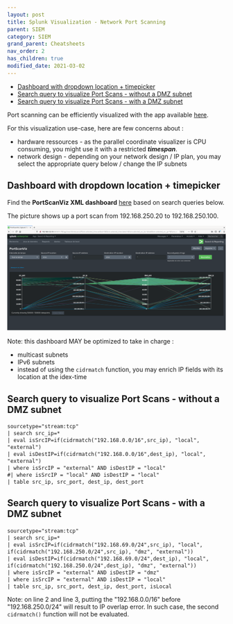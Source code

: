 ```yaml
---
layout: post
title: Splunk Visualization - Network Port Scanning
parent: SIEM
category: SIEM
grand_parent: Cheatsheets
nav_order: 2
has_children: true
modified_date: 2021-O3-02
---
```

<!-- vscode-markdown-toc -->
* [Dashboard with dropdown location + timepicker](#Dashboardwithdropdownlocationtimepicker)
* [Search query to visualize Port Scans - without a DMZ subnet](#SearchquerytovisualizePortScans-withoutaDMZsubnet)
* [Search query to visualize Port Scans - with a DMZ subnet](#SearchquerytovisualizePortScans-withaDMZsubnet)

<!-- vscode-markdown-toc-config
	numbering=false
	autoSave=true
	/vscode-markdown-toc-config -->
<!-- /vscode-markdown-toc -->

Port scanning can be efficiently visualized with the app available [here](https://splunkbase.splunk.com/app/3137/).

For this visualization use-case, here are few concerns about :
 * hardware ressources - as the parallel coordinate visualizer is CPU consuming, you might use it with a restricted ***timespan***.
 * network design - depending on your network design / IP plan, you may select the appropriate query below / change the IP subnets

## <a name='Dashboardwithdropdownlocationtimepicker'></a>Dashboard with dropdown location + timepicker 

Find the **PortScanViz XML dashboard** [here](/docs/siem/siem-splunk-portscan-dashboard.xml) based on search queries below.

The picture shows up a port scan from 192.168.250.20 to 192.168.250.100.

![.](/assets/images/siem-splunk-portscan-dashboard.png)

Note: this dashboard MAY be optimized to take in charge :
- multicast subnets
- IPv6 subnets
- instead of using the ```cidrmatch``` function, you may enrich IP fields with its location at the idex-time

## <a name='SearchquerytovisualizePortScans-withoutaDMZsubnet'></a>Search query to visualize Port Scans - without a DMZ subnet 

```
sourcetype="stream:tcp" 
| search src_ip=*
| eval isSrcIP=if(cidrmatch("192.168.0.0/16",src_ip), "local", "external") 
| eval isDestIP=if(cidrmatch("192.168.0.0/16",dest_ip), "local", "external") 
| where isSrcIP = "external" AND isDestIP = "local" 
#| where isSrcIP = "local" AND isDestIP = "local" 
| table src_ip, src_port, dest_ip, dest_port
```

## <a name='SearchquerytovisualizePortScans-withaDMZsubnet'></a>Search query to visualize Port Scans - with a DMZ subnet 

```
sourcetype="stream:tcp" 
| search src_ip=*
| eval isSrcIP=if(cidrmatch("192.168.69.0/24",src_ip), "local", if(cidrmatch("192.168.250.0/24",src_ip), "dmz", "external")) 
| eval isDestIP=if(cidrmatch("192.168.69.0/24",dest_ip), "local", if(cidrmatch("192.168.250.0/24",dest_ip), "dmz", "external")) 
| where isSrcIP = "external" AND isDestIP = "dmz" 
| where isSrcIP = "external" AND isDestIP = "local" 
| table src_ip, src_port, dest_ip, dest_port, isLocal
```

Note: on line 2 and line 3, putting the "192.168.0.0/16" before "192.168.250.0/24" will result to IP overlap error.
In such case, the second ```cidrmatch()``` function will not be evaluated.
